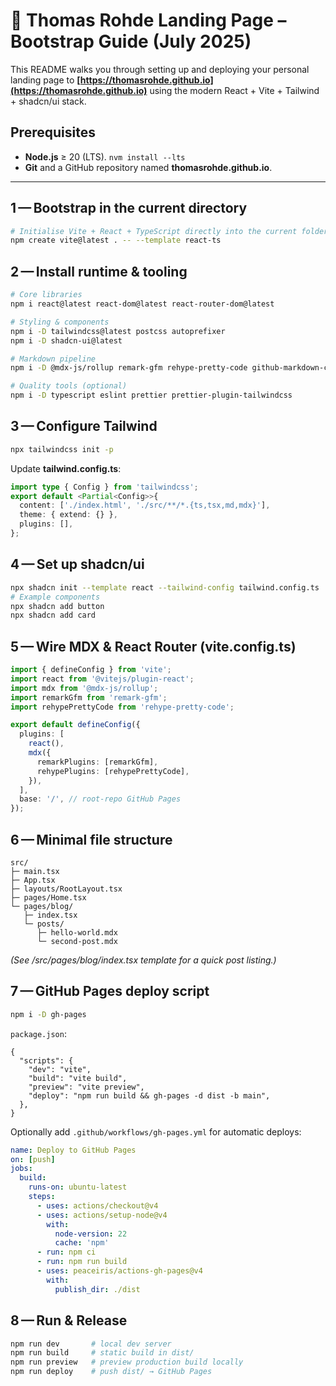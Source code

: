 # 🚀 Thomas Rohde Landing Page – Bootstrap Guide (July 2025)

This README walks you through setting up and deploying your personal landing page to **[https://thomasrohde.github.io](https://thomasrohde.github.io)** using the modern React + Vite + Tailwind + shadcn/ui stack.

## Prerequisites

- **Node.js** ≥ 20 (LTS).
  `nvm install --lts`
- **Git** and a GitHub repository named **thomasrohde.github.io**.

---

## 1 — Bootstrap in the current directory

```bash
# Initialise Vite + React + TypeScript directly into the current folder
npm create vite@latest . -- --template react-ts
```

## 2 — Install runtime & tooling

```bash
# Core libraries
npm i react@latest react-dom@latest react-router-dom@latest

# Styling & components
npm i -D tailwindcss@latest postcss autoprefixer
npm i -D shadcn-ui@latest

# Markdown pipeline
npm i -D @mdx-js/rollup remark-gfm rehype-pretty-code github-markdown-css

# Quality tools (optional)
npm i -D typescript eslint prettier prettier-plugin-tailwindcss
```

## 3 — Configure Tailwind

```bash
npx tailwindcss init -p
```

Update **tailwind.config.ts**:

```ts
import type { Config } from 'tailwindcss';
export default <Partial<Config>>{
  content: ['./index.html', './src/**/*.{ts,tsx,md,mdx}'],
  theme: { extend: {} },
  plugins: [],
};
```

## 4 — Set up shadcn/ui

```bash
npx shadcn init --template react --tailwind-config tailwind.config.ts
# Example components
npx shadcn add button
npx shadcn add card
```

## 5 — Wire MDX & React Router (**vite.config.ts**)

```ts
import { defineConfig } from 'vite';
import react from '@vitejs/plugin-react';
import mdx from '@mdx-js/rollup';
import remarkGfm from 'remark-gfm';
import rehypePrettyCode from 'rehype-pretty-code';

export default defineConfig({
  plugins: [
    react(),
    mdx({
      remarkPlugins: [remarkGfm],
      rehypePlugins: [rehypePrettyCode],
    }),
  ],
  base: '/', // root‑repo GitHub Pages
});
```

## 6 — Minimal file structure

```
src/
├─ main.tsx
├─ App.tsx
├─ layouts/RootLayout.tsx
├─ pages/Home.tsx
└─ pages/blog/
   ├─ index.tsx
   └─ posts/
      ├─ hello-world.mdx
      └─ second-post.mdx
```

_(See /src/pages/blog/index.tsx template for a quick post listing.)_

## 7 — GitHub Pages deploy script

```bash
npm i -D gh-pages
```

`package.json`:

```jsonc
{
  "scripts": {
    "dev": "vite",
    "build": "vite build",
    "preview": "vite preview",
    "deploy": "npm run build && gh-pages -d dist -b main",
  },
}
```

Optionally add `.github/workflows/gh-pages.yml` for automatic deploys:

```yaml
name: Deploy to GitHub Pages
on: [push]
jobs:
  build:
    runs-on: ubuntu-latest
    steps:
      - uses: actions/checkout@v4
      - uses: actions/setup-node@v4
        with:
          node-version: 22
          cache: 'npm'
      - run: npm ci
      - run: npm run build
      - uses: peaceiris/actions-gh-pages@v4
        with:
          publish_dir: ./dist
```

## 8 — Run & Release

```bash
npm run dev       # local dev server
npm run build     # static build in dist/
npm run preview   # preview production build locally
npm run deploy    # push dist/ → GitHub Pages
```
